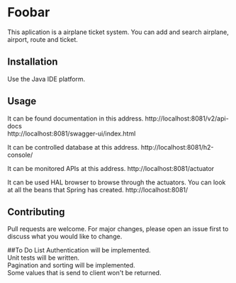 # Foobar
This aplication is a airplane ticket system. You can add and search airplane, airport, route and ticket.

## Installation
Use the Java IDE platform.

## Usage
It can be found documentation in this address.
http://localhost:8081/v2/api-docs \
http://localhost:8081/swagger-ui/index.html

It can be controlled database at this address.
http://localhost:8081/h2-console/

It can be monitored APIs at this address.
http://localhost:8081/actuator

It can be used HAL browser to browse through the actuators.
You can look at all the beans that Spring has created.
http://localhost:8081/

## Contributing
Pull requests are welcome. For major changes, please open an issue first to discuss what you would like to change.

##To Do List
Authentication will be implemented.\
Unit tests will be written.\
Pagination and sorting will be implemented.\
Some values that is send to client won't be returned.
